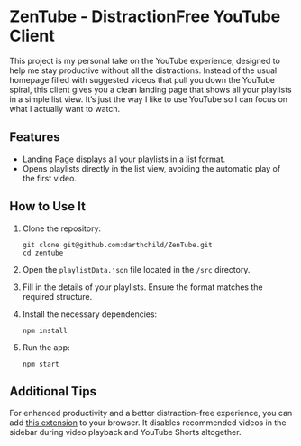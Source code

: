 # ZenTube - DistractionFree YouTube Client

This project is my personal take on the YouTube experience, designed to help me stay productive without all the distractions. Instead of the usual homepage filled with suggested videos that pull you down the YouTube spiral, this client gives you a clean landing page that shows all your playlists in a simple list view. It’s just the way I like to use YouTube so I can focus on what I actually want to watch.

## Features
- Landing Page displays all your playlists in a list format.
- Opens playlists directly in the list view, avoiding the automatic play of the first video.

## How to Use It
1. Clone the repository:
   ```
   git clone git@github.com:darthchild/ZenTube.git
   cd zentube
   ```

2. Open the ```playlistData.json``` file located in the ```/src``` directory.

3. Fill in the details of your playlists. Ensure the format matches the required structure.

4. Install the necessary dependencies:

    ```
    npm install
    ```

5. Run the app:
    ```
    npm start
    ```

## Additional Tips
For enhanced productivity and a better distraction-free experience, you can add [this extension](https://chromewebstore.google.com/detail/unhook-remove-youtube-rec/khncfooichmfjbepaaaebmommgaepoid?hl=en-US&utm_source=ext_sidebar) to your browser. It disables recommended videos in the sidebar during video playback and YouTube Shorts altogether.
